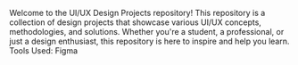 Welcome to the UI/UX Design Projects repository! This repository is a collection of design projects that showcase various UI/UX concepts, methodologies, and solutions. Whether you're a student, a professional, or just a design enthusiast, this repository is here to inspire and help you learn.
Tools Used: Figma
